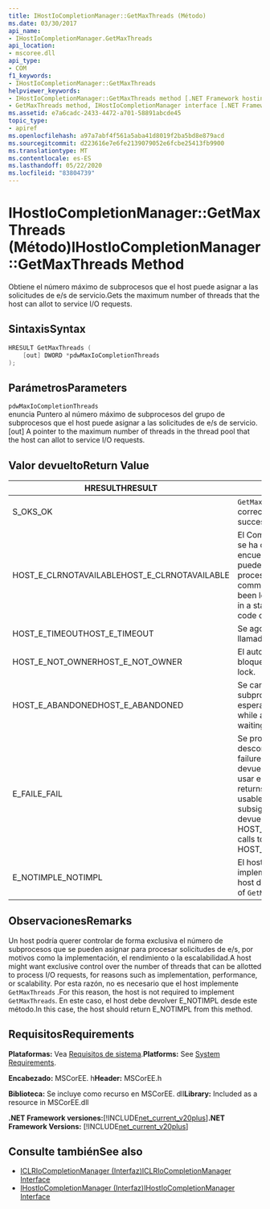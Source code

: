 ```yaml
---
title: IHostIoCompletionManager::GetMaxThreads (Método)
ms.date: 03/30/2017
api_name:
- IHostIoCompletionManager.GetMaxThreads
api_location:
- mscoree.dll
api_type:
- COM
f1_keywords:
- IHostIoCompletionManager::GetMaxThreads
helpviewer_keywords:
- IHostIoCompletionManager::GetMaxThreads method [.NET Framework hosting]
- GetMaxThreads method, IHostIoCompletionManager interface [.NET Framework hosting]
ms.assetid: e7a6cadc-2433-4472-a701-58891abcde45
topic_type:
- apiref
ms.openlocfilehash: a97a7abf4f561a5aba41d8019f2ba5bd8e879acd
ms.sourcegitcommit: d223616e7e6fe2139079052e6fcbe25413fb9900
ms.translationtype: MT
ms.contentlocale: es-ES
ms.lasthandoff: 05/22/2020
ms.locfileid: "83804739"
---
```

# <a name="ihostiocompletionmanagergetmaxthreads-method"></a><span data-ttu-id="2f039-102">IHostIoCompletionManager::GetMaxThreads (Método)</span><span class="sxs-lookup"><span data-stu-id="2f039-102">IHostIoCompletionManager::GetMaxThreads Method</span></span>
<span data-ttu-id="2f039-103">Obtiene el número máximo de subprocesos que el host puede asignar a las solicitudes de e/s de servicio.</span><span class="sxs-lookup"><span data-stu-id="2f039-103">Gets the maximum number of threads that the host can allot to service I/O requests.</span></span>  
  
## <a name="syntax"></a><span data-ttu-id="2f039-104">Sintaxis</span><span class="sxs-lookup"><span data-stu-id="2f039-104">Syntax</span></span>  
  
```cpp  
HRESULT GetMaxThreads (  
    [out] DWORD *pdwMaxIoCompletionThreads  
);  
```  
  
## <a name="parameters"></a><span data-ttu-id="2f039-105">Parámetros</span><span class="sxs-lookup"><span data-stu-id="2f039-105">Parameters</span></span>  
 `pdwMaxIoCompletionThreads`  
 <span data-ttu-id="2f039-106">enuncia Puntero al número máximo de subprocesos del grupo de subprocesos que el host puede asignar a las solicitudes de e/s de servicio.</span><span class="sxs-lookup"><span data-stu-id="2f039-106">[out] A pointer to the maximum number of threads in the thread pool that the host can allot to service I/O requests.</span></span>  
  
## <a name="return-value"></a><span data-ttu-id="2f039-107">Valor devuelto</span><span class="sxs-lookup"><span data-stu-id="2f039-107">Return Value</span></span>  
  
|<span data-ttu-id="2f039-108">HRESULT</span><span class="sxs-lookup"><span data-stu-id="2f039-108">HRESULT</span></span>|<span data-ttu-id="2f039-109">Descripción</span><span class="sxs-lookup"><span data-stu-id="2f039-109">Description</span></span>|  
|-------------|-----------------|  
|<span data-ttu-id="2f039-110">S_OK</span><span class="sxs-lookup"><span data-stu-id="2f039-110">S_OK</span></span>|<span data-ttu-id="2f039-111">`GetMaxThreads`se devolvió correctamente.</span><span class="sxs-lookup"><span data-stu-id="2f039-111">`GetMaxThreads` returned successfully.</span></span>|  
|<span data-ttu-id="2f039-112">HOST_E_CLRNOTAVAILABLE</span><span class="sxs-lookup"><span data-stu-id="2f039-112">HOST_E_CLRNOTAVAILABLE</span></span>|<span data-ttu-id="2f039-113">El Common Language Runtime (CLR) no se ha cargado en un proceso o el CLR se encuentra en un estado en el que no puede ejecutar código administrado ni procesar la llamada correctamente.</span><span class="sxs-lookup"><span data-stu-id="2f039-113">The common language runtime (CLR) has not been loaded into a process, or the CLR is in a state in which it cannot run managed code or process the call successfully.</span></span>|  
|<span data-ttu-id="2f039-114">HOST_E_TIMEOUT</span><span class="sxs-lookup"><span data-stu-id="2f039-114">HOST_E_TIMEOUT</span></span>|<span data-ttu-id="2f039-115">Se agotó el tiempo de espera de la llamada.</span><span class="sxs-lookup"><span data-stu-id="2f039-115">The call timed out.</span></span>|  
|<span data-ttu-id="2f039-116">HOST_E_NOT_OWNER</span><span class="sxs-lookup"><span data-stu-id="2f039-116">HOST_E_NOT_OWNER</span></span>|<span data-ttu-id="2f039-117">El autor de la llamada no posee el bloqueo.</span><span class="sxs-lookup"><span data-stu-id="2f039-117">The caller does not own the lock.</span></span>|  
|<span data-ttu-id="2f039-118">HOST_E_ABANDONED</span><span class="sxs-lookup"><span data-stu-id="2f039-118">HOST_E_ABANDONED</span></span>|<span data-ttu-id="2f039-119">Se canceló un evento mientras un subproceso o fibra bloqueados estaba esperando en él.</span><span class="sxs-lookup"><span data-stu-id="2f039-119">An event was canceled while a blocked thread or fiber was waiting on it.</span></span>|  
|<span data-ttu-id="2f039-120">E_FAIL</span><span class="sxs-lookup"><span data-stu-id="2f039-120">E_FAIL</span></span>|<span data-ttu-id="2f039-121">Se produjo un error grave desconocido.</span><span class="sxs-lookup"><span data-stu-id="2f039-121">An unknown catastrophic failure occurred.</span></span> <span data-ttu-id="2f039-122">Cuando un método devuelve E_FAIL, CLR ya no se puede usar en el proceso.</span><span class="sxs-lookup"><span data-stu-id="2f039-122">When a method returns E_FAIL, the CLR is no longer usable within the process.</span></span> <span data-ttu-id="2f039-123">Las llamadas subsiguientes a métodos de hospedaje devuelven HOST_E_CLRNOTAVAILABLE.</span><span class="sxs-lookup"><span data-stu-id="2f039-123">Subsequent calls to hosting methods return HOST_E_CLRNOTAVAILABLE.</span></span>|  
|<span data-ttu-id="2f039-124">E_NOTIMPL</span><span class="sxs-lookup"><span data-stu-id="2f039-124">E_NOTIMPL</span></span>|<span data-ttu-id="2f039-125">El host no proporciona una implementación de `GetMaxThreads` .</span><span class="sxs-lookup"><span data-stu-id="2f039-125">The host does not provide an implementation of `GetMaxThreads`.</span></span>|  
  
## <a name="remarks"></a><span data-ttu-id="2f039-126">Observaciones</span><span class="sxs-lookup"><span data-stu-id="2f039-126">Remarks</span></span>  
 <span data-ttu-id="2f039-127">Un host podría querer controlar de forma exclusiva el número de subprocesos que se pueden asignar para procesar solicitudes de e/s, por motivos como la implementación, el rendimiento o la escalabilidad.</span><span class="sxs-lookup"><span data-stu-id="2f039-127">A host might want exclusive control over the number of threads that can be allotted to process I/O requests, for reasons such as implementation, performance, or scalability.</span></span> <span data-ttu-id="2f039-128">Por esta razón, no es necesario que el host implemente `GetMaxThreads` .</span><span class="sxs-lookup"><span data-stu-id="2f039-128">For this reason, the host is not required to implement `GetMaxThreads`.</span></span> <span data-ttu-id="2f039-129">En este caso, el host debe devolver E_NOTIMPL desde este método.</span><span class="sxs-lookup"><span data-stu-id="2f039-129">In this case, the host should return E_NOTIMPL from this method.</span></span>  
  
## <a name="requirements"></a><span data-ttu-id="2f039-130">Requisitos</span><span class="sxs-lookup"><span data-stu-id="2f039-130">Requirements</span></span>  
 <span data-ttu-id="2f039-131">**Plataformas:** Vea [Requisitos de sistema](../../get-started/system-requirements.md).</span><span class="sxs-lookup"><span data-stu-id="2f039-131">**Platforms:** See [System Requirements](../../get-started/system-requirements.md).</span></span>  
  
 <span data-ttu-id="2f039-132">**Encabezado:** MSCorEE. h</span><span class="sxs-lookup"><span data-stu-id="2f039-132">**Header:** MSCorEE.h</span></span>  
  
 <span data-ttu-id="2f039-133">**Biblioteca:** Se incluye como recurso en MSCorEE. dll</span><span class="sxs-lookup"><span data-stu-id="2f039-133">**Library:** Included as a resource in MSCorEE.dll</span></span>  
  
 <span data-ttu-id="2f039-134">**.NET Framework versiones:**[!INCLUDE[net_current_v20plus](../../../../includes/net-current-v20plus-md.md)]</span><span class="sxs-lookup"><span data-stu-id="2f039-134">**.NET Framework Versions:** [!INCLUDE[net_current_v20plus](../../../../includes/net-current-v20plus-md.md)]</span></span>  
  
## <a name="see-also"></a><span data-ttu-id="2f039-135">Consulte también</span><span class="sxs-lookup"><span data-stu-id="2f039-135">See also</span></span>

- [<span data-ttu-id="2f039-136">ICLRIoCompletionManager (Interfaz)</span><span class="sxs-lookup"><span data-stu-id="2f039-136">ICLRIoCompletionManager Interface</span></span>](iclriocompletionmanager-interface.md)
- [<span data-ttu-id="2f039-137">IHostIoCompletionManager (Interfaz)</span><span class="sxs-lookup"><span data-stu-id="2f039-137">IHostIoCompletionManager Interface</span></span>](ihostiocompletionmanager-interface.md)
